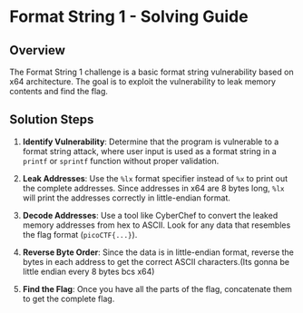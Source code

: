 # Format String 1 - Solving Guide

## Overview
The Format String 1 challenge is a basic format string vulnerability based on x64 architecture. The goal is to exploit the vulnerability to leak memory contents and find the flag.

## Solution Steps

1. **Identify Vulnerability**: Determine that the program is vulnerable to a format string attack, where user input is used as a format string in a `printf` or `sprintf` function without proper validation.

2. **Leak Addresses**: Use the `%lx` format specifier instead of `%x` to print out the complete addresses. Since addresses in x64 are 8 bytes long, `%lx` will print the addresses correctly in little-endian format.

3. **Decode Addresses**: Use a tool like CyberChef to convert the leaked memory addresses from hex to ASCII. Look for any data that resembles the flag format (`picoCTF{...}`).

4. **Reverse Byte Order**: Since the data is in little-endian format, reverse the bytes in each address to get the correct ASCII characters.(Its gonna be little endian every 8 bytes bcs x64)

5. **Find the Flag**: Once you have all the parts of the flag, concatenate them to get the complete flag.
